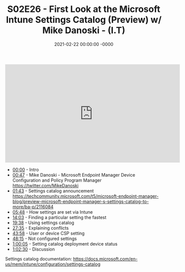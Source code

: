 ﻿---
layout: post
title: "S02E26 - First Look at the Microsoft Intune Settings Catalog (Preview) w/ Mike Danoski - (I.T)"
date: 2021-02-22 00:00:00 -0000
categories:
---

<iframe loading="lazy" width="560" height="315" src="https://www.youtube.com/embed/sqIKcWXPvyI" title="YouTube video player" frameborder="0" allow="accelerometer; autoplay; clipboard-write; encrypted-media; gyroscope; picture-in-picture" allowfullscreen></iframe>

* [00:00](https://www.youtube.com/watch?v=sqIKcWXPvyI&t=0s) - Intro
* [00:47](https://www.youtube.com/watch?v=sqIKcWXPvyI&t=47s) - Mike Danoski - Microsoft Endpoint Manager Device Configuration and Policy Program Manager
https://twitter.com/MikeDanoski
* [01:43](https://www.youtube.com/watch?v=sqIKcWXPvyI&t=103s) - Settings catalog announcement
https://techcommunity.microsoft.com/t5/microsoft-endpoint-manager-blog/preview-microsoft-endpoint-manager-s-settings-catalog-to-more/ba-p/2116084
* [05:48](https://www.youtube.com/watch?v=sqIKcWXPvyI&t=348s) - How settings are set via Intune
* [14:03](https://www.youtube.com/watch?v=sqIKcWXPvyI&t=843s) - Finding a particular setting the fastest
* [19:38](https://www.youtube.com/watch?v=sqIKcWXPvyI&t=1178s) - Using settings catalog
* [27:35](https://www.youtube.com/watch?v=sqIKcWXPvyI&t=1655s) - Explaining conflicts
* [43:58](https://www.youtube.com/watch?v=sqIKcWXPvyI&t=2638s) - User or device CSP setting
* [48:15](https://www.youtube.com/watch?v=sqIKcWXPvyI&t=2895s) - Not configured settings
* [1:00:05](https://www.youtube.com/watch?v=sqIKcWXPvyI&t=65s) - Setting catalog deployment device status
* [1:02:30](https://www.youtube.com/watch?v=sqIKcWXPvyI&t=210s) - Discussion

Settings catalog documentation:
https://docs.microsoft.com/en-us/mem/intune/configuration/settings-catalog

